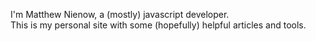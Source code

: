 I'm Matthew Nienow, a (mostly) javascript developer.  
This is my personal site with some (hopefully) helpful articles and tools.